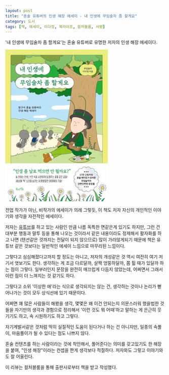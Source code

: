 ```yaml
---
layout: post
title: "혼술 유튜버의 인생 해장 에세이 - 내 인생에 무임술차 좀 할게요"
category: 도서
tags: [책, 에세이, 이다정, 북라이프, 컬처블룸, 서평]
---
```


'내 인생에 무임술차 좀 할게요'는
혼술 유튜버로 유명한 저자의 인생 해장 에세이다.

![표지](/images/book/free-tea-life-book-h480.jpg)

전업 작가가 아닌, 비작가의 에세이가 의례 그렇듯,
이 책도 저자 자신의 개인적인 이야기와 생각을 자전적인 에세이다.

저자는 [유튜브](https://www.youtube.com/@Freetea)를 하고 있는 사람인 만큼
나름 독특한 면같은게 있기도 하지만,
그런 건 대부분 행동과 말투 등을 통해 나오는 것이라서
같은 내용이라도 정제해서 활자화를 하고 나면
(텐션같은 것까지는 전달이 되지 않으므로) 많이 가라않게되기 때문에
책은 유튜브 같은 것보다는 일반적인 에세이 느낌으로 마무리된 느낌이다.

그렇다고 심심해졌다고까지 할 정도는 아니고,
저자의 개성같은 것 역시 여전히 여기 저기서 엿보기도 한다.
생각하는 게 조금 다르달까, 살짝 엉뚱하달까, 쫌 튈 때가 있달까 하는 점이 그렇다.
일부러인지 문장을 완전히 매끄럽게 다듬지 않았는데,
어쩌면서 그래서 이런 점이 더 느껴지는 것 같기도 하다.

그렇다고 소위 '이상한 애'라는 식으로 생각되지는 않는 건,
생각하는 것이나 논리가 뻗어나가는 것이 모두 상식선에 있기 때문이다.

어쩌면 꽤 많은 사람들이 해봤을 생각,
몇몇은 왜 이건 안되는지 의문스러워 했을법한 것들을
자기만의 생각과 경험으로 정리해서
'이런 것도 뭐 어때'하고 말하는 게
은근히 웃기기도 하고,
속 시원하기도 하고 그렇다.

자기계발서같은 것처럼 딱히 실질적인 도움이 된다거나 하는 건 아니지만,
일종의 속풀이, 마음풀이가 될 수 있다는 점도 나쁘지 않다.

혼술 컨텐츠를 하는 사람이라는 것에 착안해서,
풀어준다는 의미를 갖고있기도 한 해장을 붙여,
"인생 해장"이라는 컨셉을 짠게 생각보다 적절하다.
저자와도 그렇고 이야기와도 잘 어울린다.



<div class="im im-info">
이 리뷰는 컬처블룸을 통해 출판사로부터 책을 받고 작성했다.
</div>
